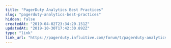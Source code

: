 ```yaml
---
title: "PagerDuty Analytics Best Practices"
slug: "pagerduty-analytics-best-practices"
hidden: false
createdAt: "2019-04-02T23:34:20.151Z"
updatedAt: "2019-10-30T17:42:30.892Z"
type: "link"
link_url: "https://pagerduty.influitive.com/forum/t/pagerduty-analytics-best-practices/1636"
---
```

